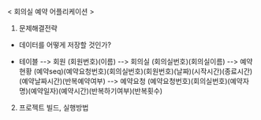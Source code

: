 < 회의실 예약 어플리케이션 >

1. 문제해결전략

 - 데이터를 어떻게 저장할 것인가?

  * 테이블
  --> 회원
  (회원번호)(이름)
  --> 회의실
  (회의실번호)(회의실이름)
  --> 예약현황
  (예약seq)(예약요청번호)(회의실번호)(회원번호)(날짜)(시작시간)(종료시간)(예약날짜시간)(반복예약여부)
  --> 예약요청
  (예약요청번호)(회의실번호)(예약자명)(예약일자)(예약시간)(반복하기여부)(반복횟수)


2. 프로젝트 빌드, 실행방법
